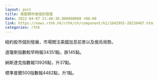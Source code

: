 ```yaml
---
layout: post
title: 美股開市後個別發展
date: 2022-04-07 21:40:30.000000000 +08:00
link: https://news.rthk.hk/rthk/ch/component/k2/1642955-20220407.htm
categories: rthk
---
```


紐約股市個別發展，市場關注美國加息前景以及俄烏局勢。

道瓊斯指數較早時報34351點，跌145點。

納斯達克指數報13926點，升37點。

標準普爾500指數報4482點，升1點。
